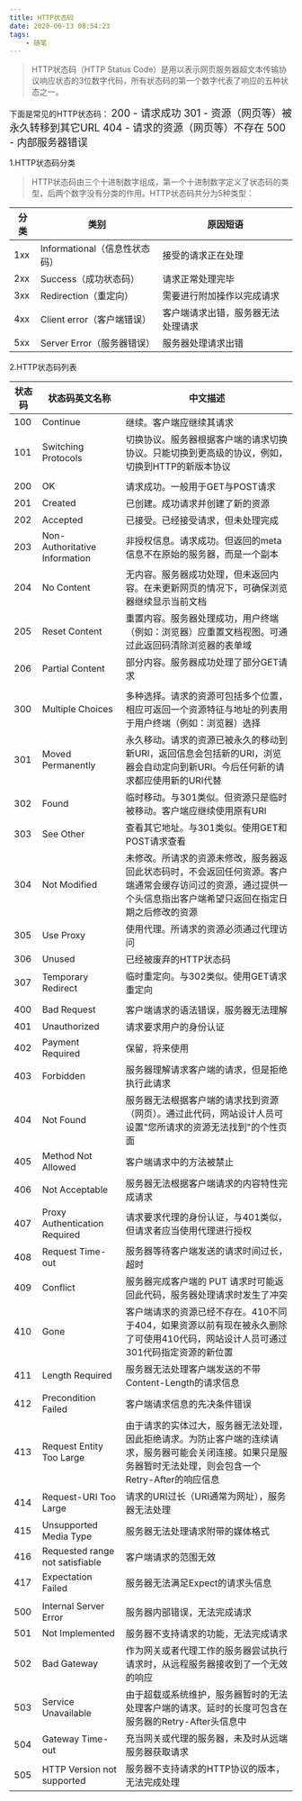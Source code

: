 ```yaml
---
title: HTTP状态码
date: 2020-06-13 08:54:23
tags:
    - 随笔
---
```


>HTTP状态码（HTTP Status Code）是用以表示网页服务器超文本传输协议响应状态的3位数字代码，所有状态码的第一个数字代表了响应的五种状态之一。
<!--more-->

下面是常见的HTTP状态码：
<font size=4>200 - 请求成功
301 - 资源（网页等）被永久转移到其它URL
404 - 请求的资源（网页等）不存在
500 - 内部服务器错误</font>


1.HTTP状态码分类

>HTTP状态码由三个十进制数字组成，第一个十进制数字定义了状态码的类型，后两个数字没有分类的作用。HTTP状态码共分为5种类型：

| 分类 | 类别                        | 原因短语                       |
| ---- | ----------------------------- | ---------------------------------- |
| 1xx  | Informational（信息性状态码） | 接受的请求正在处理        |
| 2xx  | Success（成功状态码）  | 请求正常处理完毕           |
| 3xx  | Redirection（重定向）    | 需要进行附加操作以完成请求 |
| 4xx  | Client error（客户端错误） | 客户端请求出错，服务器无法处理请求 |
| 5xx  | Server Error（服务器错误） | 服务器处理请求出错        |



2.HTTP状态码列表

| 状态码 | 状态码英文名称           | 中文描述                                                                                                                                                     |
| ------ | ------------------------------- | ---------------------------------------------------------------------------------------------------------------------------------------------------------------- |
| 100    | Continue                        | 继续。客户端应继续其请求                                                                                                                             |
| 101    | Switching Protocols             | 切换协议。服务器根据客户端的请求切换协议。只能切换到更高级的协议，例如，切换到HTTP的新版本协议                      |
|        |                                 |                                                                                                                                                                  |
| 200    | OK                              | 请求成功。一般用于GET与POST请求                                                                                                                      |
| 201    | Created                         | 已创建。成功请求并创建了新的资源                                                                                                                 |
| 202    | Accepted                        | 已接受。已经接受请求，但未处理完成                                                                                                              |
| 203    | Non-Authoritative Information   | 非授权信息。请求成功。但返回的meta信息不在原始的服务器，而是一个副本                                                             |
| 204    | No Content                      | 无内容。服务器成功处理，但未返回内容。在未更新网页的情况下，可确保浏览器继续显示当前文档                             |
| 205    | Reset Content                   | 重置内容。服务器处理成功，用户终端（例如：浏览器）应重置文档视图。可通过此返回码清除浏览器的表单域              |
| 206    | Partial Content                 | 部分内容。服务器成功处理了部分GET请求                                                                                                           |
|        |                                 |                                                                                                                                                                  |
| 300    | Multiple Choices                | 多种选择。请求的资源可包括多个位置，相应可返回一个资源特征与地址的列表用于用户终端（例如：浏览器）选择        |
| 301    | Moved Permanently               | 永久移动。请求的资源已被永久的移动到新URI，返回信息会包括新的URI，浏览器会自动定向到新URI。今后任何新的请求都应使用新的URI代替 |
| 302    | Found                           | 临时移动。与301类似。但资源只是临时被移动。客户端应继续使用原有URI                                                                 |
| 303    | See Other                       | 查看其它地址。与301类似。使用GET和POST请求查看                                                                                                 |
| 304    | Not Modified                    | 未修改。所请求的资源未修改，服务器返回此状态码时，不会返回任何资源。客户端通常会缓存访问过的资源，通过提供一个头信息指出客户端希望只返回在指定日期之后修改的资源 |
| 305    | Use Proxy                       | 使用代理。所请求的资源必须通过代理访问                                                                                                        |
| 306    | Unused                          | 已经被废弃的HTTP状态码                                                                                                                                  |
| 307    | Temporary Redirect              | 临时重定向。与302类似。使用GET请求重定向                                                                                                        |
|        |                                 |                                                                                                                                                                  |
| 400    | Bad Request                     | 客户端请求的语法错误，服务器无法理解                                                                                                           |
| 401    | Unauthorized                    | 请求要求用户的身份认证                                                                                                                                |
| 402    | Payment Required                | 保留，将来使用                                                                                                                                            |
| 403    | Forbidden                       | 服务器理解请求客户端的请求，但是拒绝执行此请求                                                                                            |
| 404    | Not Found                       | 服务器无法根据客户端的请求找到资源（网页）。通过此代码，网站设计人员可设置"您所请求的资源无法找到"的个性页面 |
| 405    | Method Not Allowed              | 客户端请求中的方法被禁止                                                                                                                             |
| 406    | Not Acceptable                  | 服务器无法根据客户端请求的内容特性完成请求                                                                                                  |
| 407    | Proxy Authentication Required   | 请求要求代理的身份认证，与401类似，但请求者应当使用代理进行授权                                                                    |
| 408    | Request Time-out                | 服务器等待客户端发送的请求时间过长，超时                                                                                                     |
| 409    | Conflict                        | 服务器完成客户端的 PUT 请求时可能返回此代码，服务器处理请求时发生了冲突                                                         |
| 410    | Gone                            | 客户端请求的资源已经不存在。410不同于404，如果资源以前有现在被永久删除了可使用410代码，网站设计人员可通过301代码指定资源的新位置 |
| 411    | Length Required                 | 服务器无法处理客户端发送的不带Content-Length的请求信息                                                                                       |
| 412    | Precondition Failed             | 客户端请求信息的先决条件错误                                                                                                                       |
| 413    | Request Entity Too Large        | 由于请求的实体过大，服务器无法处理，因此拒绝请求。为防止客户端的连续请求，服务器可能会关闭连接。如果只是服务器暂时无法处理，则会包含一个Retry-After的响应信息 |
| 414    | Request-URI Too Large           | 请求的URI过长（URI通常为网址），服务器无法处理                                                                                               |
| 415    | Unsupported Media Type          | 服务器无法处理请求附带的媒体格式                                                                                                                 |
| 416    | Requested range not satisfiable | 客户端请求的范围无效                                                                                                                                   |
| 417    | Expectation Failed              | 服务器无法满足Expect的请求头信息                                                                                                                    |
|        |                                 |                                                                                                                                                                  |
| 500    | Internal Server Error           | 服务器内部错误，无法完成请求                                                                                                                       |
| 501    | Not Implemented                 | 服务器不支持请求的功能，无法完成请求                                                                                                           |
| 502    | Bad Gateway                     | 作为网关或者代理工作的服务器尝试执行请求时，从远程服务器接收到了一个无效的响应                                            |
| 503    | Service Unavailable             | 由于超载或系统维护，服务器暂时的无法处理客户端的请求。延时的长度可包含在服务器的Retry-After头信息中                  |
| 504    | Gateway Time-out                | 充当网关或代理的服务器，未及时从远端服务器获取请求                                                                                      |
| 505    | HTTP Version not supported      | 服务器不支持请求的HTTP协议的版本，无法完成处理                                                                                              |


